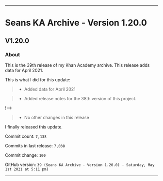 
***

# Seans KA Archive - Version 1.20.0

## V1.20.0

### About

This is the 39th release of my Khan Academy archive. This release adds data for April 2021.

This is what I did for this update:

> * Added data for April 2021

> * Added release notes for the 38th version of this project.

<!--

> * Deleted hundreds of `IGNORE.md` files

<!-- > * Added data for May 1st 2021 (uncomment this if the update takes longer than 1 day) !-->

!-->

> * No other changes in this release

I finally released this update.

Commit count: `7,138`

Commits in last release: `7,038`

Commit change: `100`

GitHub version: `39 (Seans KA Archive - Version 1.20.0) - Saturday, May 1st 2021 at 5:11 pm)`

***
